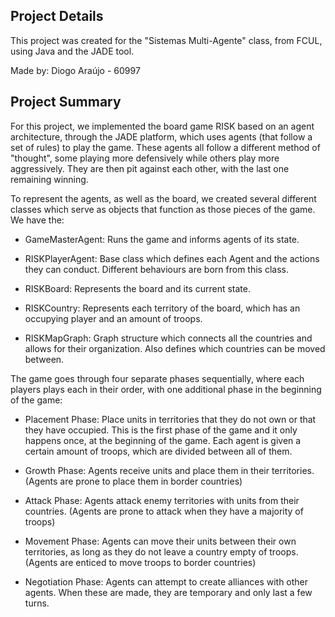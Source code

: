 ## Project Details
This project was created for the "Sistemas Multi-Agente" class, from FCUL, using Java and the JADE tool.

Made by: Diogo Araújo - 60997

## Project Summary
For this project, we implemented the board game RISK based on an agent architecture, through the JADE platform, which uses agents (that follow a set of rules) to play the game. These agents all follow a different method of "thought", some playing more defensively while others play more aggressively. They are then pit against each other, with the last one remaining winning.

To represent the agents, as well as the board, we created several different classes which serve as objects that function as those pieces of the game. We have the:

- GameMasterAgent: Runs the game and informs agents of its state.

- RISKPlayerAgent: Base class which defines each Agent and the actions they can conduct. Different behaviours are born from this class.

- RISKBoard: Represents the board and its current state.

- RISKCountry: Represents each territory of the board, which has an occupying player and an amount of troops.

- RISKMapGraph: Graph structure which connects all the countries and allows for their organization. Also defines which countries can be moved between.

The game goes through four separate phases sequentially, where each players plays each in their order, with one additional phase in the beginning of the game:

- Placement Phase: Place units in territories that they do not own or that they have occupied. This is the first phase of the game and it only happens once, at the beginning of the game. Each agent is given a certain amount of troops, which are divided between all of them.

- Growth Phase: Agents receive units and place them in their territories. (Agents are prone to place them in border countries)

- Attack Phase: Agents attack enemy territories with units from their countries. (Agents are prone to attack when they have a majority of troops)

- Movement Phase: Agents can move their units between their own territories, as long as they do not leave a country empty of troops. (Agents are enticed to move troops to border countries)

- Negotiation Phase: Agents can attempt to create alliances with other agents. When these are made, they are temporary and only last a few turns.
